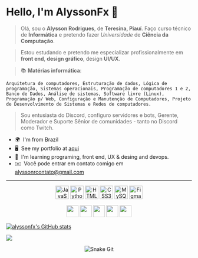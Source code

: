 Hello, I'm AlyssonFx 👋
=================================================================================================================================

> Olá, sou o **Alysson Rodrigues**, de **Teresina, Piauí**. Faço curso técnico de **Informática** e pretendo fazer _Universidade_ de **Ciência da Computação**. 

> Estou estudando e pretendo me especializar profissionalmente em **front end**, **design gráfico**, design **UI/UX**. 

> 📚 **Matérias informática**:

```Arquitetura de computadores, Estruturação de dados, Lógica de programação, Sistemas operacionais, Programação de computadores 1 e 2, Banco de Dados, Análise de sistemas, Software livre (Linux), Programação p/ Web, Configuração e Manutenção de Computadores, Projeto de Desenvolvimento de Sistemas e Redes de computadores.```

> Sou entusiasta do Discord, configuro servidores e bots, Gerente, Moderador e Suporte Sênior de comunidades - tanto no Discord como Twitch.

*   🌍  I'm from Brazil 
*   🖥️  See my portfolio at [aqui](http://alyssonfx.gg)
*   🧠  I'm learning programing, front end, UX & desing and devops.
*   ✉️  Você pode entrar em contato comigo em [alyssonrcontato@gmail.com](mailto:alyssonrcontato@gmail.com)

------------------
<p align="center">
<a href="https://developer.mozilla.org/en-US/docs/Web/JavaScript" target="_blank" rel="noreferrer"><img src="https://raw.githubusercontent.com/danielcranney/readme-generator/main/public/icons/skills/javascript-colored.svg" width="36" height="36" alt="JavaScript" /></a>
<a href="https://www.python.org/" target="_blank" rel="noreferrer"><img src="https://raw.githubusercontent.com/danielcranney/readme-generator/main/public/icons/skills/python-colored.svg" width="36" height="36" alt="Python" /></a>
<a href="https://developer.mozilla.org/en-US/docs/Glossary/HTML5" target="_blank" rel="noreferrer"><img src="https://raw.githubusercontent.com/danielcranney/readme-generator/main/public/icons/skills/html5-colored.svg" width="36" height="36" alt="HTML5" /></a>
<a href="https://www.w3.org/TR/CSS/#css" target="_blank" rel="noreferrer"><img src="https://raw.githubusercontent.com/danielcranney/readme-generator/main/public/icons/skills/css3-colored.svg" width="36" height="36" alt="CSS3" /></a>
<a href="https://www.mysql.com/" target="_blank" rel="noreferrer"><img src="https://raw.githubusercontent.com/danielcranney/readme-generator/main/public/icons/skills/mysql-colored.svg" width="36" height="36" alt="MySQL" /></a>
<a href="https://www.figma.com/" target="_blank" rel="noreferrer"><img src="https://raw.githubusercontent.com/danielcranney/readme-generator/main/public/icons/skills/figma-colored.svg" width="36" height="36" alt="Figma" /></a>
<p>

<div align="center">

<a href="https://discord.com/users/790131872863879183" target="_blank" rel="noreferrer"><img src="https://raw.githubusercontent.com/danielcranney/readme-generator/main/public/icons/socials/discord.svg" width="32" height="32" /></a> <a href="https://www.github.com/alyssonfx" target="_blank" rel="noreferrer"><img src="https://raw.githubusercontent.com/danielcranney/readme-generator/main/public/icons/socials/github-dark.svg" width="32" height="32" /></a> <a href="https://www.twitter.com/rodriguezfx" target="_blank" rel="noreferrer"><img src="https://raw.githubusercontent.com/danielcranney/readme-generator/main/public/icons/socials/twitter.svg" width="32" height="32" /></a> <a href="https://www.youtube.com/c/alyssonfx" target="_blank" rel="noreferrer"><img src="https://raw.githubusercontent.com/danielcranney/readme-generator/main/public/icons/socials/youtube.svg" width="32" height="32" /></a> <a href="https://www.twitch.tv/alyssonfx_" target="_blank" rel="noreferrer"><img src="https://raw.githubusercontent.com/danielcranney/readme-generator/main/public/icons/socials/twitch.svg" width="32" height="32" /></a>

</div>

<a href="http://www.github.com/alyssonfx"><img src="https://github-readme-stats.vercel.app/api?username=alyssonfx&show_icons=true&hide=stars,&count_private=true&title_color=0891b2&text_color=ffffff&icon_color=0891b2&bg_color=0f172a&hide_border=true&show_icons=true" alt="alyssonfx's GitHub stats" /></a>

<a href="http://www.github.com/alyssonfx"><img src="https://github-readme-streak-stats.herokuapp.com/?user=alyssonfx&stroke=ffffff&background=0f172a&ring=0891b2&fire=0891b2&currStreakNum=ffffff&currStreakLabel=0891b2&sideNums=ffffff&sideLabels=ffffff&dates=ffffff&hide_border=true" /></a>

<div align="center">
  
  ![Snake Git](https://github.com/AlyssonFx/snakegithub/blob/main/snake.svg)
  
</div>
